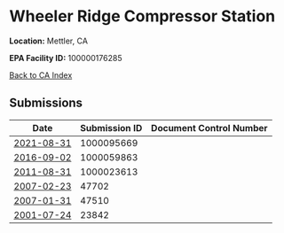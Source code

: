 # Wheeler Ridge Compressor Station

**Location:** Mettler, CA

**EPA Facility ID:** 100000176285

[Back to CA Index](../../index.md)

## Submissions

| Date | Submission ID | Document Control Number |
|------|--------------|-------------------------|
| [2021-08-31](submissions/1000095669.md) | 1000095669 |  |
| [2016-09-02](submissions/1000059863.md) | 1000059863 |  |
| [2011-08-31](submissions/1000023613.md) | 1000023613 |  |
| [2007-02-23](submissions/47702.md) | 47702 |  |
| [2007-01-31](submissions/47510.md) | 47510 |  |
| [2001-07-24](submissions/23842.md) | 23842 |  |
